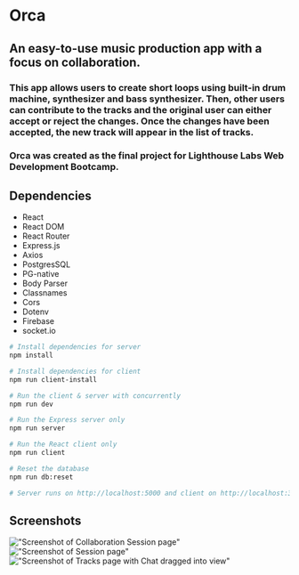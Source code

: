 # Orca

## An easy-to-use music production app with a focus on collaboration.

### This app allows users to create short loops using built-in drum machine, synthesizer and bass synthesizer. Then, other users can contribute to the tracks and the original user can either accept or reject the changes. Once the changes have been accepted, the new track will appear in the list of tracks.

### Orca was created as the final project for Lighthouse Labs Web Development Bootcamp.

## Dependencies

- React
- React DOM
- React Router
- Express.js
- Axios
- PostgresSQL
- PG-native
- Body Parser
- Classnames
- Cors
- Dotenv
- Firebase
- socket.io

```bash
# Install dependencies for server
npm install

# Install dependencies for client
npm run client-install

# Run the client & server with concurrently
npm run dev

# Run the Express server only
npm run server

# Run the React client only
npm run client

# Reset the database
npm run db:reset

# Server runs on http://localhost:5000 and client on http://localhost:3000
```

## Screenshots

!["Screenshot of Collaboration Session page"](https://github.com/sbarchshevskiy/Orca/blob/master/docs/Collaboration.png?raw=true)
!["Screenshot of Session page"](https://github.com/sbarchshevskiy/Orca/blob/master/docs/Session.png?raw=true)
!["Screenshot of Tracks page with Chat dragged into view"](https://github.com/sbarchshevskiy/Orca/blob/master/docs/Tracks%20List%20&%20Chat.png?raw=true)
